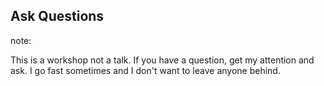 ##  Ask Questions

note:

This is a workshop not a talk. If you have a question, get my attention and ask. I go fast sometimes and I don't want to leave anyone behind.
